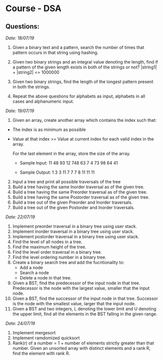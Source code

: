 # Course - DSA

## Questions:

_Date: 18/07/19_

1. Given a binary text and a pattern, search the number of times that pattern occurs in that string using hashing.

2. Given two binary strings and an integral value denoting the length, find if a pattern of the given length exists in both of the strings or not?
|string1| + |string2| <= 1000000

3. Given two binary strings, find the length of the longest pattern present in both the strings.

4. Repeat the above questions for alphabets as input, alphabets in all cases and alphanumeric input.

_Date: 19/07/19_

1. Given an array, create another array which contains the index such that:
* The index is as minimum as possible
* Value at that index >= Value at current index for each valid index in the array.

  For the last element in the array, store the size of the array.

  * Sample Input:
    11
    48 93 12 748 63 7 4 73 98 64 41

  * Sample Output:
    1 3 3 11 7 7 7 8 11 11 11

2. Input a tree and print all possible traversals of the tree
3. Build a tree having the same Inorder traversal as of the given tree.
4. Build a tree having the same Preorder traversal as of the given tree.
5. Build a tree having the same Postorder traversal as of the given tree.
6. Build a tree out of the given Preorder and Inorder traversals.
7. Build a tree out of the given Postorder and Inorder traversals.

_Date: 22/07/19_

1. Implement preorder traversal in a binary tree using user stack.
2. Implement inorder traversal in a binary tree using user stack.
3. Implement postorder traversal in a binary tree using user stack.
4. Find the level of all nodes in a tree.
5. Find the maximum height of the tree.
6. Find the level order traversal in a binary tree.
7. Find the level ordering number in a binary tree.
8. Create a binary search tree and add the fucntionality to:
   * Add a node
   * Search a node
   * Delete a node
   in that tree.
9. Given a BST, find the predecessor of the input node in that tree. Predecessor is the node with the largest value, smaller that the input node.
10. Given a BST, find the successor of the input node in that tree. Successor is the node with the smallest value, larger that the input node.
11. Given a BST and two integers, L denoting the lower limit and U denoting the upper limit, find all the elements in the BST falling in the given range.

_Date: 24/07/19_

1. Implement mergesort
2. Implement ramdomized quicksort
3. Rank(r) of a number = 1 + number of elements strictly greater than that number. Given an unsorted array with distinct elements and a rank R, find the element with rank R.  
